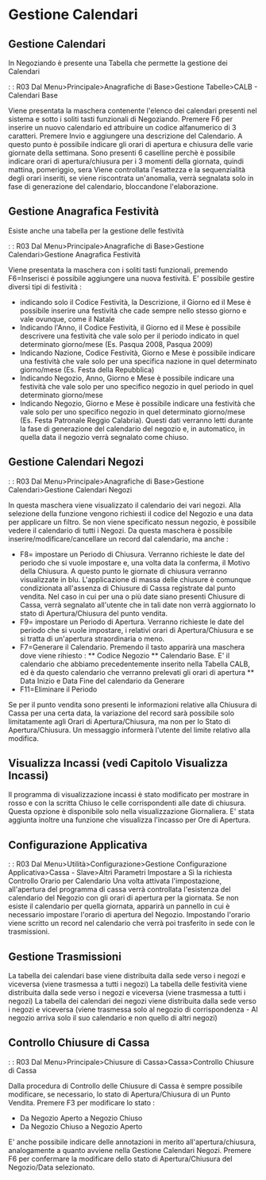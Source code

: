 # Gestione Calendari

## Gestione Calendari

In Negoziando è presente una Tabella che permette la gestione dei Calendari

 :  : R03 Dal Menu>Principale>Anagrafiche di Base>Gestione Tabelle>CALB - Calendari Base

Viene presentata la maschera contenente l'elenco dei calendari presenti nel sistema e sotto i soliti tasti funzionali di Negoziando. Premere F6 per inserire un nuovo calendario ed attribuire un codice alfanumerico di 3 caratteri. Premere Invio e aggiungere una descrizione del Calendario. A questo punto è possibile indicare gli orari di apertura e chiusura delle varie giornate della settimana. Sono presenti 6 caselline perchè è possibile indicare orari di apertura/chiusura per i 3 momenti della giornata, quindi mattina, pomeriggio, sera
Viene controllata l'esattezza e la sequenzialità degli orari inseriti, se viene riscontrata un'anomalia, verrà segnalata solo in fase di generazione del calendario, bloccandone l'elaborazione.

## Gestione Anagrafica Festività

Esiste anche una tabella per la gestione delle festività

 :  : R03 Dal Menu>Principale>Anagrafiche di Base>Gestione Calendari>Gestione Anagrafica Festività

Viene presentata la maschera con i soliti tasti funzionali, premendo F6=Inserisci é possibile aggiungere una nuova festività.
E' possibile gestire diversi tipi di festività : 

 * indicando solo il Codice Festività, la Descrizione, il Giorno ed il Mese è possibile inserire una festività che cade sempre nello stesso giorno e vale ovunque, come il Natale
 * Indicando l'Anno, il Codice Festività, il Giorno ed il Mese è possibile descrivere una festività che vale solo per il periodo indicato in quel determinato giorno/mese (Es. Pasqua 2008, Pasqua 2009)
 * Indicando Nazione, Codice Festività, Giorno e Mese è possibile indicare una festività che vale solo per una specifica nazione in quel determinato giorno/mese (Es. Festa della Repubblica)
 * Indicando Negozio, Anno, Giorno e Mese è possibile indicare una festività che vale solo per uno specifico negozio in quel periodo  in quel determinato giorno/mese
 * Indicando Negozio, Giorno e Mese è possibile indicare una festività che vale solo per uno specifico negozio in quel determinato giorno/mese (Es. Festa Patronale Reggio Calabria).
Questi dati verranno letti durante la fase di generazione del calendario del negozio e, in automatico, in quella data il negozio verrà segnalato come chiuso.

## Gestione Calendari Negozi

 :  : R03 Dal Menu>Principale>Anagrafiche di Base>Gestione Calendari>Gestione Calendari Negozi

In questa maschera viene visualizzato il calendario dei vari negozi. Alla selezione della funzione vengono richiesti il codice del Negozio e una data per applicare un filtro. Se non viene specificato nessun negozio, è possibile vedere il calendario di tutti i Negozi.
Da questa maschera è possibile inserire/modificare/cancellare un record dal calendario, ma anche : 

 * F8= impostare un Periodo di Chiusura. Verranno richieste le date del periodo che si vuole impostare e, una volta data la conferma, il Motivo della Chiusura. A questo punto le giornate di chiusura verranno visualizzate in blu. L'applicazione di massa delle chiusure è comunque condizionata all'assenza di Chiusure di Cassa registrate dal punto vendita. Nel caso in cui per una o più date siano presenti Chiusure di Cassa, verrà segnalato all'utente che in tali date non verrà aggiornato lo stato di Apertura/Chiusura del punto vendita.
 * F9= impostare un Periodo di Apertura. Verranno richieste le date del periodo che si vuole impostare, i relativi orari di Apertura/Chiusura e se si tratta di un'apertura straordinaria o meno.
 * F7=Generare il Calendario. Premendo il tasto apparirà una maschera dove viene rihiesto : 
 ** Codice Negozio
 ** Calendario Base. E' il calendario che abbiamo precedentemente inserito nella Tabella CALB, ed è da questo calendario che verranno prelevati gli orari di apertura
 ** Data Inizio e Data Fine del calendario da Generare
 * F11=Eliminare il Periodo

Se per il punto vendita sono presenti le informazioni relative alla Chiusura di Cassa per una certa data, la variazione del record sarà possibile solo limitatamente agli Orari di Apertura/Chiusura, ma
non per lo Stato di Apertura/Chiusura. Un messaggio informerà l'utente del limite relativo alla modifica.


## Visualizza Incassi (vedi Capitolo Visualizza Incassi)

Il programma di visualizzazione incassi è stato modificato per mostrare in rosso e con la scritta Chiuso le celle corrispondenti alle date di chiusura. Questa opzione è disponibile solo nella visualizzazione Giornaliera. E' stata aggiunta inoltre una funzione che visualizza l'incasso per Ore di Apertura.

## Configurazione Applicativa

 :  : R03 Dal Menu>Utilità>Configurazione>Gestione Configurazione Applicativa>Cassa - Slave>Altri Parametri
Impostare a Sì la richiesta Controllo Orario per Calendario
Una volta attivata l'impostazione, all'apertura del programma di cassa verrà controllata l'esistenza del calendario del Negozio con gli orari di apertura per la giornata.
Se non esiste il calendario per quella giornata, apparirà un pannello in cui è necessario impostare l'orario di apertura del Negozio. Impostando l'orario viene scritto un record nel calendario che verrà poi trasferito in sede con le trasmissioni.

## Gestione Trasmissioni

La tabella dei calendari base viene distribuita dalla sede verso i negozi e viceversa (viene trasmessa a tutti i negozi)
La tabella delle festività viene distribuita dalla sede verso i negozi e viceversa (viene trasmessa a tutti i negozi)
La tabella dei calendari dei negozi viene distribuita dalla sede verso i negozi e viceversa (viene trasmessa solo al negozio di corrispondenza - Al negozio arriva solo il suo calendario e non quello di altri negozi)

## Controllo Chiusure di Cassa

 :  : R03 Dal Menu>Principale>Chiusure di Cassa>Cassa>Controllo Chiusure di Cassa

Dalla procedura di Controllo delle Chiusure di Cassa è sempre possibile modificare, se necessario, lo stato di Apertura/Chiusura di un Punto Vendita.
Premere F3 per modificare lo stato : 

 * Da Negozio Aperto a Negozio Chiuso
 * Da Negozio Chiuso a Negozio Aperto

E' anche possibile indicare delle annotazioni in merito all'apertura/chiusura, analogamente a quanto avviene nella Gestione Calendari Negozi.
Premere F6 per confermare la modificare dello stato di Apertura/Chiusura del Negozio/Data selezionato.

